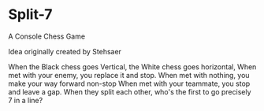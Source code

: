 # Split-7
A Console Chess Game

Idea originally created by Stehsaer

When the Black chess goes Vertical, the White chess goes horizontal,
When met with your enemy, you replace it and stop.
When met with nothing, you make your way forward non-stop
When met with your teammate, you stop and leave a gap.
When they split each other, who's the first to go precisely 7 in a line?
